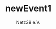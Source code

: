 ---
layout: event
title: "newEvent1"
author: "Netz39 e.V." 
event:
  start: 2025-03-30 00:00:00 
  end:   2025-03-30 01:00:00 
  organizer: "Netz39 Team <kontakt@netz39.de>" 
  location: "Leibnizstr. 18, 39104 Magdeburg"
---